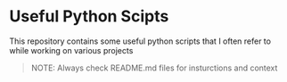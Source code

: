 # Useful Python Scipts
This repository contains some useful python scripts that I often refer to while working on various projects

> NOTE: Always check README.md files for insturctions and context
